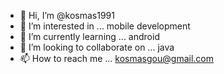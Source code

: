 - 👋 Hi, I’m @kosmas1991
- 👀 I’m interested in ... mobile development
- 🌱 I’m currently learning ... android
- 💞️ I’m looking to collaborate on ... java
- 📫 How to reach me ... kosmasgou@gmail.com

<!---
kosmas1991/kosmas1991 is a ✨ special ✨ repository because its `README.md` (this file) appears on your GitHub profile.
You can click the Preview link to take a look at your changes.
--->

